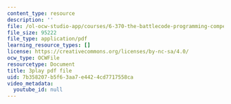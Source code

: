 ```yaml
---
content_type: resource
description: ''
file: /ol-ocw-studio-app/courses/6-370-the-battlecode-programming-competition-january-iap-2013/7b358207b5f63aa7e4424cd7717558ca_PA3bcu83j38.pdf
file_size: 95222
file_type: application/pdf
learning_resource_types: []
license: https://creativecommons.org/licenses/by-nc-sa/4.0/
ocw_type: OCWFile
resourcetype: Document
title: 3play pdf file
uid: 7b358207-b5f6-3aa7-e442-4cd7717558ca
video_metadata:
  youtube_id: null
---
```

